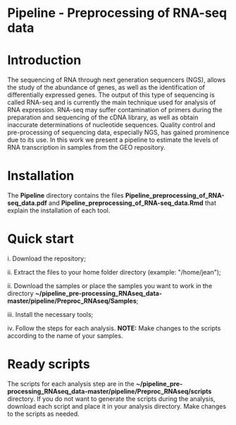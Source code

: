 # Pipeline - Preprocessing of RNA-seq data

# Introduction
The sequencing of RNA through next generation sequencers (NGS), allows the study of the abundance of genes, as well as the identification of differentially expressed genes. The output of this type of sequencing is called RNA-seq and is currently the main technique used for analysis of RNA expression. RNA-seq may suffer contamination of primers during the preparation and sequencing of the cDNA library, as well as obtain inaccurate determinations of nucleotide sequences. Quality control and pre-processing of sequencing data, especially NGS, has gained prominence due to its use. In this work we present a pipeline to estimate the levels of RNA transcription in samples from the GEO repository.

# Installation
The **Pipeline** directory contains the files **Pipeline_preprocessing_of_RNA-seq_data.pdf** and **Pipeline_preprocessing_of_RNA-seq_data.Rmd** that explain the installation of each tool.

# Quick start

i. Download the repository;

ii. Extract the files to your home folder directory (example: "/home/jean");

ii. Download the samples or place the samples you want to work in the directory **~/pipeline_pre-processing_RNAseq_data-master/pipeline/Preproc_RNAseq/Samples**;

iii. Install the necessary tools;

iv. Follow the steps for each analysis. **NOTE:** Make changes to the scripts according to the name of your samples.

# Ready scripts
The scripts for each analysis step are in the **~/pipeline_pre-processing_RNAseq_data-master/pipeline/Preproc_RNAseq/scripts** directory. If you do not want to generate the scripts during the analysis, download each script and place it in your analysis directory. Make changes to the scripts as needed.

